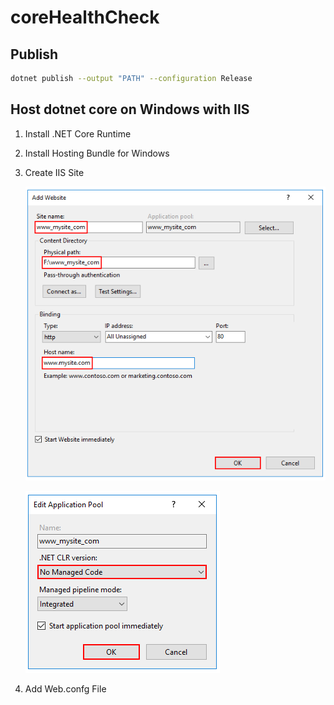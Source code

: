 # coreHealthCheck

## Publish

```bash
dotnet publish --output "PATH" --configuration Release
```

## Host dotnet core on Windows with IIS

1. Install .NET Core Runtime

2. Install Hosting Bundle for Windows

3. Create IIS Site

    ![Alt text](/doc/add-website-ws2016.png)

    ![Alt text](/doc/edit-apppool-ws2016.png)

4. Add Web.confg File